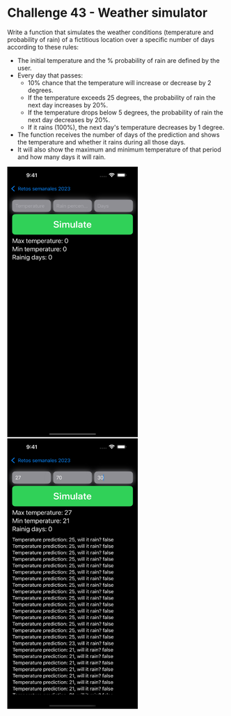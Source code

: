 # Challenge 43 - Weather simulator

Write a function that simulates the weather conditions (temperature and probability of rain) of a fictitious location over a specific number of days according to these rules:

- The initial temperature and the % probability of rain are defined by the user.
- Every day that passes:
  - 10% chance that the temperature will increase or decrease by 2 degrees.
  - If the temperature exceeds 25 degrees, the probability of rain the next day increases by 20%.
  - If the temperature drops below 5 degrees, the probability of rain the next day decreases by 20%.
  - If it rains (100%), the next day's temperature decreases by 1 degree.
- The function receives the number of days of the prediction and shows the temperature and whether it rains during all those days.
- It will also show the maximum and minimum temperature of that period and how many days it will rain.
 
<img src="/ChallengesImages/Challenge%2043_1.png" width="300" height="620">

<img src="/ChallengesImages/Challenge%2043_2.png" width="300" height="620">
